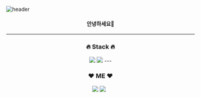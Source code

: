 ![header](https://capsule-render.vercel.app/api?type=waving&color=gradient&height=300&section=header&text=wldnjd2&fontAlignY=40&fontSize=100&desc=&descAlignY=65&animation=twinkling)


<div align="center">
 <h4>안녕하세요👋</h4>

---
<h3>🔥 Stack 🔥</h3>
<!-- python -->
<img src="https://img.shields.io/badge/Python-3766AB?style=flat&logo=Python&logoColor=white"/>

<!-- java -->
<img src="https://img.shields.io/badge/Java-green?style=flat&logo=Java&logoColor=white"/>
---

<h3>❤️ ME ❤️</h3>
<!-- instagram -->
<a href="https://www.instagram.com/wldnjd2/">
<img src="https://img.shields.io/badge/Instagram-E4405F?style=flat&logo=Instagram&logoColor=white"/></a>

<!-- blog -->
<a href="https://wldnjd2.github.io/">
<img src="https://img.shields.io/badge/♡BLOG-EA4AAA?style=flat&logo=♡Blog&logoColor=white"/></a> &nbsp 

</div>